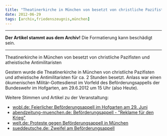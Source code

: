 ```yaml
---
title: "Theatinerkirche in München von besetzt von christliche Pazifisten und atheistische Antimilitaristen"
date: 2012-06-29
tags: [archiv,friedenszeugnis,münchen]
---
```

<hr><b>Der Artikel stammt aus dem Archiv!</b> Die Formatierung kann beschädigt sein.<hr>

Theatinerkirche in München von besetzt von christliche Pazifisten und atheistische Antimilitaristen

<p>Gestern wurde die Theatinerkirche in München von christliche Pazifisten und atheistische Antimilitaristen für ca. 2 Stunden besetzt. Anlass war einen ökumenischen Militär-Gottesdienst im Vorfeld des Beförderungsappells der Bundeswehr im Hofgarten, am 29.6.2012 um 15 Uhr (also Heute).</p>

<p>Weitere Stimmen und Artikel zu der Veranstaltung:
<ul>
<li><a href="http://www.wobl.de/artikel/feierlicher-bef%C3%B6rderungsappell-im-hofgarten-am-29-juni_20120616">wobl.de: Feierlicher Beförderungsappell im Hofgarten am 29. Juni</a></li>
<li><a href="http://www.abendzeitung-muenchen.de/inhalt.protestmarsch-am-freitag-befoerderungsappell:-reklame-fuer-den-krieg.3a4a72fb-123d-4fde-a7da-7a14b6ff9609.html">abendzeitung-muenchen.de: Beförderungsappell - "Reklame für den Krieg"</a></li>
<li><a href="http://www.welt.de/regionales/muenchen/article107270131/Proteste-gegen-Befoerderungsappell-in-Muenchen.html">welt.de: Proteste gegen Beförderungsappell in München</a></li>
<li><a href="http://www.sueddeutsche.de/muenchen/bundeswehr-appell-im-hofgarten-zweifel-an-der-befoerderung-1.1374458">sueddeutsche.de: Zweifel am Beförderungsappell</a></li>
</ul>
</p>
